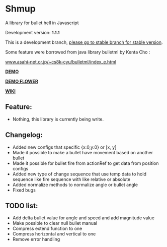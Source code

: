 # Shmup
A library for bullet hell in Javascript

Development version: **1.1.1**

This is a development branch, [please go to stable branch for stable version](https://github.com/Trung0246/Shmup/tree/stable).

Some feature were borrowed from java library bulletml by Kenta Cho :

www.asahi-net.or.jp/~cs8k-cyu/bulletml/index_e.html

[**DEMO**](http://codepen.io/Trung0246/pen/EgAyRZ)

[**DEMO FLOWER**](http://codepen.io/Trung0246/pen/amgZpd)

[**WIKI**](https://github.com/Trung0246/Shmup/wiki)

## Feature:
* Nothing, this library is currently being write.

## Changelog:
* Added new configs that specific {x:0,y:0} or [x, y]
* Made it possible to make a bullet have movement based on another bullet
* Made it possible for bullet fire from actionRef to get data from position configs
* Added new type of change sequence that use temp data to hold sequence like fire sequence with like relative or absolute
* Added normalize methods to normalize angle or bullet angle
* Fixed bugs

## TODO list:
* Add delta bullet value for angle and speed and add magnitude value
* Make possible to clear null bullet manual
* Compress extend function to one
* Compress horizontal and vertical to one
* Remove error handling
